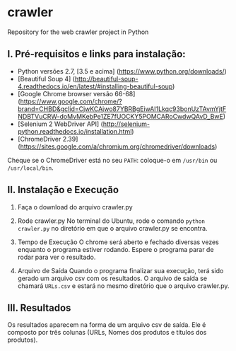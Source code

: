 # crawler
Repository for the web crawler project in Python

I. Pré-requisitos e links para instalação: 
------------

- Python versões 2.7, [3.5 e acima] (https://www.python.org/downloads/)
- [Beautiful Soup 4] (http://beautiful-soup-4.readthedocs.io/en/latest/#installing-beautiful-soup)
- [Google Chrome browser versão 66-68] (https://www.google.com/chrome/?brand=CHBD&gclid=CjwKCAjwo87YBRBgEiwAI1Lkqc93bonUzTAvmYjtFNDBTVuCRW-doMvMKebPe1ZE7fUOCKY5POMCARoCwdwQAvD_BwE)
- [Selenium 2 WebDriver API] (http://selenium-python.readthedocs.io/installation.html)
- [ChromeDriver 2.39] (https://sites.google.com/a/chromium.org/chromedriver/downloads)

Cheque se o ChromeDriver está no seu `PATH`: coloque-o em `/usr/bin` ou `/usr/local/bin`.



II. Instalação e Execução
----------

1. Faça o download do arquivo crawler.py

2. Rode crawler.py
No terminal do Ubuntu, rode o comando `python crawler.py` no diretório em que o arquivo crawler.py se encontra. 

3. Tempo de Execução
O chrome será aberto e fechado diversas vezes enquanto o programa estiver rodando. Espere o programa parar de rodar para ver o resultado.

4. Arquivo de Saída
Quando o programa finalizar sua execução, terá sido gerado um arquivo csv com os resultados. O arquivo de saída se chamará `URLs.csv` e estará no mesmo diretório que o arquivo crawler.py.



III. Resultados
----------

Os resultados aparecem na forma de um arquivo csv de saída. Ele é composto por três colunas (URLs, Nomes dos produtos e títulos dos produtos).
